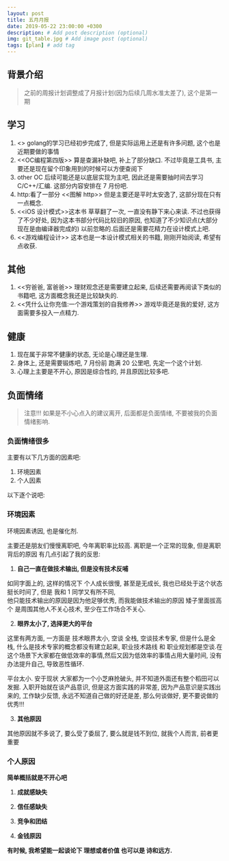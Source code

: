 ```yaml
---
layout: post
title: 五月月报
date: 2019-05-22 23:00:00 +0300
description: # Add post description (optional)
img: git_table.jpg # Add image post (optional)
tags: [plan] # add tag
---
```


## 背景介绍

> 之前的周报计划调整成了月报计划(因为后续几周水准太差了), 这个是第一期

## 学习
> 
1. <<the way to go>> golang的学习已经初步完成了, 但是实际运用上还是有许多问题, 这个也是近期要做的事情
2. <<OC编程第四版>> 算是查漏补缺吧, 补上了部分缺口. 不过毕竟是工具书, 主要还是现在留个印象用到的时候可以方便查阅下
3. other OC 后续可能还是以底层实现为主吧, 因此还是需要抽时间去学习 C/C++/汇编. 这部分内容安排在 7 月份吧.
4. http:看了一部分 <<图解 http>> 但是主要还是平时太安逸了, 这部分现在只有一点概念. 
5. <<iOS 设计模式>>这本书 草草翻了一次, 一直没有静下来心来读. 不过也获得了不少好处, 因为这本书部分代码比较旧的原因, 也知道了不少知识点(大部分现在是由编译器完成的) 以前忽略的.后面还是需要花精力在设计模式上吧.
6. <<游戏编程设计>> 这本也是一本设计模式相关的书籍, 刚刚开始阅读, 希望有点收获.
	
## 其他
1. <<穷爸爸, 富爸爸>> 理财观念还是需要建立起来, 后续还需要再阅读下类似的书籍吧, 这方面概念我还是比较缺失的.
2. <<凭什么让你充值:一个游戏策划的自我修养>> 游戏毕竟还是我的爱好, 这方面需要多投入一点精力.

## 健康
1. 现在属于非常不健康的状态, 无论是心理还是生理.
2. 身体上, 还是需要锻炼吧, 7 月份前 跑满 20 公里吧, 先定一个这个计划.
3. 心理上主要是不开心, 原因是综合性的, 并且原因比较多吧.

## 负面情绪
> 注意!!! 如果是不小心点入的建议离开, 后面都是负面情绪, 不要被我的负面情绪影响.

### 负面情绪很多

主要有以下几方面的因素吧:
1. 环境因素
2. 个人因素

以下逐个说吧:

### 环境因素

环境因素诱因, 也是催化剂.

主要还是朋友们慢慢离职吧, 今年离职率比较高.
离职是一个正常的现象, 但是离职背后的原因 有几点引起了我的反思:

1. **自己一直在做技术输出, 但是没有技术反哺**

如同字面上的, 这样的情况下 个人成长很慢, 甚至是无成长, 我也已经处于这个状态挺长时间了,	
但是 我和 1 同学又有所不同, 	
他只能技术输出的原因是因为他足够优秀,	
而我能做技术输出的原因 矮子里面拔高个 是周围其他人不关心技术, 至少在工作场合不关心.	

2. **眼界太小了, 选择更大的平台**

这里有两方面, 一方面是 技术眼界太小, 空谈 全栈, 空谈技术专家, 但是什么是全栈, 什么是技术专家的概念都没有建立起来, 职业技术路线 和 职业规划都是空谈.在这个场景下大家都在做低效率的事情,然后又因为低效率的事情占用大量时间, 没有办法提升自己, 导致恶性循环.

平台太小. 安于现状 大家都为一个小芝麻抢破头, 并不知道外面还有整个稻田可以发掘.
入职开始就在谈产品意识, 但是这方面实践的非常差, 因为产品意识是实践出来的,
工作缺少反馈, 永远不知道自己做的好还是差, 那么何谈做好, 更不要说做的优秀!!!

3. **其他原因**

其他原因就不多说了, 要么受了委屈了, 要么就是钱不到位, 就我个人而言, 前者更重要

### 个人原因

**简单概括就是不开心吧**

1. **成就感缺失**		

2. **信任感缺失**	
	
3. **竞争和团结**	

4. **金钱原因**	

**有时候, 我希望能一起谈论下 理想或者价值 也可以是 诗和远方.**
